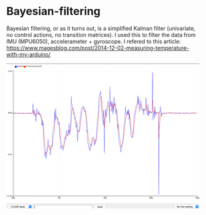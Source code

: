 # Bayesian-filtering
Bayesian filtering, or as it turns out, is a simplified Kalman filter (univariate, no control actions, no transition matrices).
I used this to filter the data from IMU (MPU6050), accelerameter + gyroscope.
I refered to this article: https://www.magesblog.com/post/2014-12-02-measuring-temperature-with-my-arduino/

![Test result (MPU6050 X-axis Accelerameter data)](result.png)
